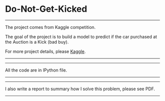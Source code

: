 # Do-Not-Get-Kicked

-------------------------------------------------------------------------------

The project comes from Kaggle competition. 

The goal of the project is to build a model to predict if the car purchased at 
the Auction is a Kick (bad buy).

For more project details, please [Kaggle](https://www.kaggle.com/c/DontGetKicked). 

-------------------------------------------------------------------------------

-------------------------------------------------------------------------------

All the code are in IPython file. 

-------------------------------------------------------------------------------

-------------------------------------------------------------------------------

I also write a report to summary how I solve this problem, please see PDF. 

-------------------------------------------------------------------------------
